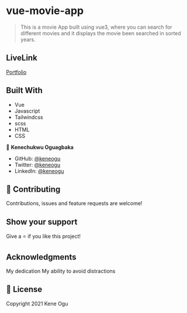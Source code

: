# vue-movie-app

> This is a movie App built using vue3, where you can search for different movies and it displays the movie been searched in sorted years.


## LiveLink
[Portfolio](https://serene-dieffenbachia-308488.netlify.app/)

## Built With

- Vue
- Javascript
- Tailwindcss
- scss
- HTML
- CSS


👤 **Kenechukwu Oguagbaka**

- GitHub: [@keneogu](https://github.com/keneogu)
- Twitter: [@keneogu](https://twitter.com/keneogu)
- LinkedIn: [@keneogu](https://www.linkedin.com/in/kene-ogu/)

## 🤝 Contributing

Contributions, issues and feature requests are welcome!

## Show your support

Give a ⭐️ if you like this project!

## Acknowledgments

My dedication
My ability to avoid distractions

## 📝 License

Copyright 2021 Kene Ogu
